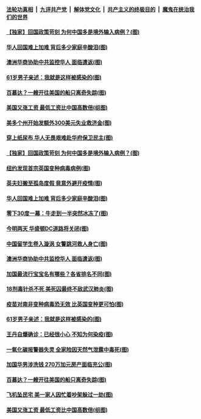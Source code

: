 

####  [法轮功真相](../../../../basic/blob/master/README.md?t=01061201) &nbsp;|&nbsp; [九评共产党](../../../../9ping.md/blob/master/README.md?t=01061201) &nbsp;|&nbsp; [解体党文化](../../../../jtdwh.md/blob/master/README.md?t=01061201)  &nbsp;|&nbsp; [共产主义的终极目的](../../../../gczydzjmd.md/blob/master/README.md?t=01061201) &nbsp;|&nbsp; [魔鬼在统治我们的世界](../../../../mgztzwmdsj.md/blob/master/README.md?t=01061201) 

#### [【独家】回国政策苛刻 为何中国多是境外输入病例？(图)](../pages/p3/958167.md?t=01061201) 

#### [华人回国难上加难 背后多少家庭辛酸泪(图)](../pages/p3/958158.md?t=01061201) 

#### [澳洲华商协助中共监控华人 面临遣返(图)](../pages/p3/958059.md?t=01061201) 

#### [61岁男子亲述：我就是这样被感染的(图)](../pages/p3/958053.md?t=01061201) 

#### [百慕达？一艘开往美国的船只离奇失踪(图)](../pages/p3/957969.md?t=01061201) 

#### [美国又涨工资 最低工资比中国高数倍(组图)](../pages/p3/957964.md?t=01061201) 

#### [美多个州开始发额外300美元失业救济金(图)](../pages/p3/958188.md?t=01061201) 

#### [穿上纸尿布 华人无畏艰难赴华府保卫民主(图)](../pages/p3/958169.md?t=01061201) 

#### [【独家】回国政策苛刻 为何中国多是境外输入病例？(图)](../pages/p3/958167.md?t=01061201) 

#### [纽约发现首宗英国变种病毒病例(图)](../pages/p3/958166.md?t=01061201) 

#### [英夫妇搬至孤岛度假 竟意外避开疫情(图)](../pages/p3/958162.md?t=01061201) 

#### [华人回国难上加难 背后多少家庭辛酸泪(图)](../pages/p3/958158.md?t=01061201) 

#### [零下30度一幕：牛走到一半突然冰冻了(图)](../pages/p3/958153.md?t=01061201) 

#### [今明两天 华盛顿DC道路将关闭(图)](../pages/p3/958147.md?t=01061201) 

#### [中国留学生卷入漩涡 女警跳河救人身亡(图)](../pages/p3/958072.md?t=01061201) 

#### [澳洲华商协助中共监控华人 面临遣返(图)](../pages/p3/958059.md?t=01061201) 

#### [加国最流行宝宝名有哪些？各省排名不同(图)](../pages/p3/958067.md?t=01061201) 

#### [18剂毒针杀不死 美死囚最终不敌武汉肺炎(图)](../pages/p3/958064.md?t=01061201) 

#### [疫苗对南非变种病毒恐无效 比英国变种更可怕(图)](../pages/p3/958057.md?t=01061201) 

#### [61岁男子亲述：我就是这样被感染的(图)](../pages/p3/958053.md?t=01061201) 

#### [王丹自爆确诊：已经很小心 不知为何染疫(图)](../pages/p3/958032.md?t=01061201) 

#### [一氧化碳报警器失灵 全家险因天然气泄露中毒死(图)](../pages/p3/957984.md?t=01061201) 

#### [加国华男涉洗钱 270万加元房产面临充公(图)](../pages/p3/957975.md?t=01061201) 

#### [百慕达？一艘开往美国的船只离奇失踪(图)](../pages/p3/957969.md?t=01061201) 

#### [飞机坠民宅 美一家人因忙着吵架躲过一劫(图)](../pages/p3/957972.md?t=01061201) 

#### [美国又涨工资 最低工资比中国高数倍(组图)](../pages/p3/957964.md?t=01061201) 

